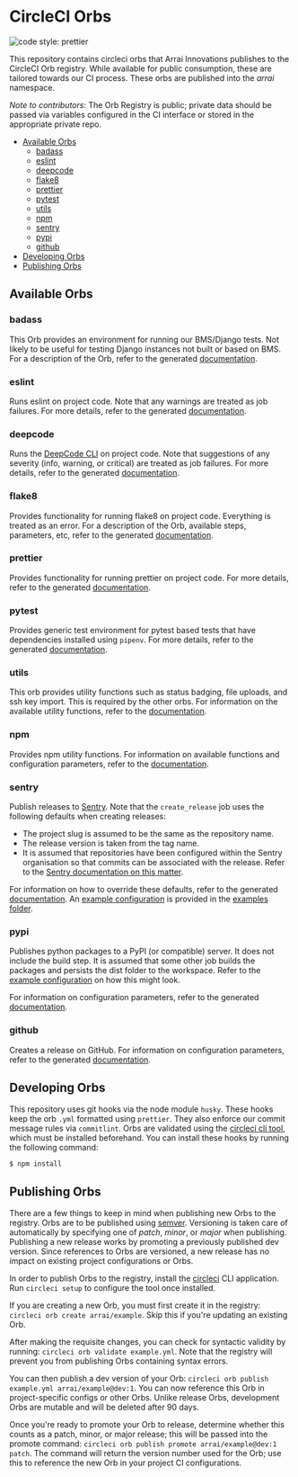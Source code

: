 # CircleCI Orbs

![code style: prettier](https://img.shields.io/badge/code_style-prettier-ff69b4.svg?style=for-the-badge)

This repository contains circleci orbs that Arrai Innovations publishes to the CircleCI Orb registry. While available for public consumption, these are tailored towards our CI process. These orbs are published into the _arrai_ namespace.

_Note to contributors_: The Orb Registry is public; private data should be passed via variables configured in the CI interface or stored in the appropriate private repo.

<!-- prettier-ignore-start -->
<!-- START doctoc generated TOC please keep comment here to allow auto update -->
<!-- DON'T EDIT THIS SECTION, INSTEAD RE-RUN doctoc TO UPDATE -->

- [Available Orbs](#available-orbs)
  - [badass](#badass)
  - [eslint](#eslint)
  - [deepcode](#deepcode)
  - [flake8](#flake8)
  - [prettier](#prettier)
  - [pytest](#pytest)
  - [utils](#utils)
  - [npm](#npm)
  - [sentry](#sentry)
  - [pypi](#pypi)
  - [github](#github)
- [Developing Orbs](#developing-orbs)
- [Publishing Orbs](#publishing-orbs)

<!-- END doctoc generated TOC please keep comment here to allow auto update -->
<!-- prettier-ignore-end -->

## Available Orbs

### badass

This Orb provides an environment for running our BMS/Django tests. Not likely to be useful for testing Django instances not built or based on BMS. For a description of the Orb, refer to the generated [documentation](https://circleci.com/orbs/registry/orb/arrai/badass).

### eslint

Runs eslint on project code. Note that any warnings are treated as job failures. For more details, refer to the generated [documentation](https://circleci.com/orbs/registry/orb/arrai/eslint).

### deepcode

Runs the [DeepCode CLI](https://github.com/DeepCodeAI/cli) on project code. Note that suggestions of any severity (info, warning, or critical) are treated as job failures. For more details, refer to the generated [documentation](https://circleci.com/orbs/registry/orb/arrai/deepcode).

### flake8

Provides functionality for running flake8 on project code. Everything is treated as an error. For a description of the Orb, available steps, parameters, etc, refer to the generated [documentation](https://circleci.com/orbs/registry/orb/arrai/flake8).

### prettier

Provides functionality for running prettier on project code. For more details, refer to the generated [documentation](https://circleci.com/orbs/registry/orb/arrai/prettier).

### pytest

Provides generic test environment for pytest based tests that have dependencies installed using `pipenv`. For more details, refer to the generated [documentation](https://circleci.com/orbs/registry/orb/arrai/pytest).

### utils

This orb provides utility functions such as status badging, file uploads, and ssh key import. This is required by the other orbs. For information on the available utility functions, refer to the [documentation](https://circleci.com/orbs/registry/orb/arrai/utils).

### npm

Provides npm utility functions. For information on available functions and configuration parameters, refer to the [documentation](https://circleci.com/orbs/registry/orb/arrai/npm).

### sentry

Publish releases to [Sentry](https://sentry.io/). Note that the `create_release` job uses the following defaults when creating releases:

-   The project slug is assumed to be the same as the repository name.
-   The release version is taken from the tag name.
-   It is assumed that repositories have been configured within the Sentry organisation so that commits can be associated with the release. Refer to the [Sentry documentation on this matter](https://docs.sentry.io/product/cli/releases/#sentry-cli-commit-integration).

For information on how to override these defaults, refer to the generated [documentation](https://circleci.com/orbs/registry/orb/arrai/sentry). An [example configuration](/examples/sentry.yml) is provided in the [examples folder](/examples/).

### pypi

Publishes python packages to a PyPI (or compatible) server. It does not include the build step. It is assumed that some other job builds the packages and persists the dist folder to the workspace. Refer to the [example configuration](/examples/pypi.yml) on how this might look.

For information on configuration parameters, refer to the generated [documentation](https://circleci.com/orbs/registry/orb/arrai/pypi).

### github

Creates a release on GitHub. For information on configuration parameters, refer to the generated [documentation](https://circleci.com/orbs/registry/orb/arrai/github).

## Developing Orbs

This repository uses git hooks via the node module `husky`. These hooks keep the orb `.yml` formatted using `prettier`. They also enforce our commit message rules via `commitlint`. Orbs are validated using the [circleci cli tool](https://circleci.com/docs/local-cli/), which must be installed beforehand. You can install these hooks by running the following command:

```console
$ npm install
```

## Publishing Orbs

There are a few things to keep in mind when publishing new Orbs to the registry. Orbs are to be published using [semver](https://devhints.io/semver). Versioning is taken care of automatically by specifying one of _patch_, _minor_, or _major_ when publishing. Publishing a new release works by promoting a previously published dev version. Since references to Orbs are versioned, a new release has no impact on existing project configurations or Orbs.

In order to publish Orbs to the registry, install the [circleci](https://circleci.com/docs/2.0/creating-orbs/#installing-the-cli-for-the-first-time) CLI application. Run `circleci setup` to configure the tool once installed.

If you are creating a new Orb, you must first create it in the registry: `circleci orb create arrai/example`. Skip this if you're updating an existing Orb.

After making the requisite changes, you can check for syntactic validity by running: `circleci orb validate example.yml`. Note that the registry will prevent you from publishing Orbs containing syntax errors.

You can then publish a dev version of your Orb: `circleci orb publish example.yml arrai/example@dev:1`. You can now reference this Orb in project-specific configs or other Orbs. Unlike release Orbs, development Orbs are mutable and will be deleted after 90 days.

Once you're ready to promote your Orb to release, determine whether this counts as a patch, minor, or major release; this will be passed into the promote command: `circleci orb publish promote arrai/example@dev:1 patch`. The command will return the version number used for the Orb; use this to reference the new Orb in your project CI configurations.
